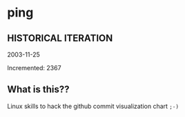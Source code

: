 # ping

## HISTORICAL ITERATION
2003-11-25

Incremented: 2367

## What is this?? 
Linux skills to hack the github commit visualization chart `;-)`
